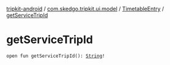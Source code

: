 [tripkit-android](../../index.md) / [com.skedgo.tripkit.ui.model](../index.md) / [TimetableEntry](index.md) / [getServiceTripId](./get-service-trip-id.md)

# getServiceTripId

`open fun getServiceTripId(): `[`String`](https://kotlinlang.org/api/latest/jvm/stdlib/kotlin/-string/index.html)`!`